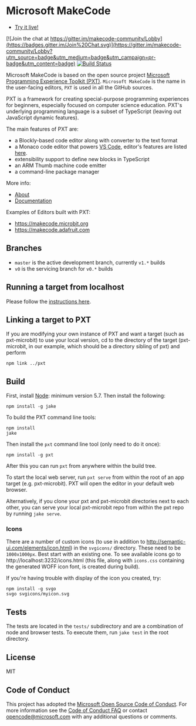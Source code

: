 # Microsoft MakeCode

* [Try it live!](https://makecode.com)

[![Join the chat at https://gitter.im/makecode-community/Lobby](https://badges.gitter.im/Join%20Chat.svg)](https://gitter.im/makecode-community/Lobby?utm_source=badge&utm_medium=badge&utm_campaign=pr-badge&utm_content=badge)
[![Build Status](https://travis-ci.org/Microsoft/pxt.svg?branch=master)](https://travis-ci.org/Microsoft/pxt)

Microsoft MakeCode is based on the open source project [Microsoft Programming Experience Toolkit (PXT)](https://github.com/Microsoft/pxt). ``Microsoft MakeCode`` is the name in the user-facing editors, ``PXT`` is used in all the GitHub sources.

PXT is a framework for creating special-purpose programming experiences for
beginners, especially focused on computer science education. PXT's underlying
programming language is a subset of TypeScript (leaving out JavaScript dynamic
features).

The main features of PXT are:
* a Blockly-based code editor along with converter to the text format
* a Monaco code editor that powers [VS Code](https://github.com/Microsoft/vscode), editor's features are listed [here](https://code.visualstudio.com/docs/editor/editingevolved).
* extensibility support to define new blocks in TypeScript
* an ARM Thumb machine code emitter
* a command-line package manager

More info:
* [About](https://makecode.com/about)
* [Documentation](https://makecode.com/docs)

Examples of Editors built with PXT:

* https://makecode.microbit.org
* https://makecode.adafruit.com

## Branches

* ``master`` is the active development branch, currently ``v1.*`` builds
* ``v0`` is the servicing branch for ``v0.*`` builds

## Running a target from localhost

Please follow the [instructions here](https://makecode.com/cli).

## Linking a target to PXT

If you are modifying your own instance of PXT and want a target (such as pxt-microbit) to use your local version, cd to the directory of the target (pxt-microbit, in our example, which should be a directory sibling of pxt) and perform

```
npm link ../pxt
```

## Build

First, install [Node](https://nodejs.org/en/): minimum version 5.7. Then install the following:
```
npm install -g jake
```

To build the PXT command line tools:

```
npm install
jake
```

Then install the `pxt` command line tool (only need to do it once):

```
npm install -g pxt
```

After this you can run `pxt` from anywhere within the build tree.

To start the local web server, run `pxt serve` from within the root
of an app target (e.g. pxt-microbit). PXT will open the editor in your default web browser.

Alternatively, if you clone your pxt and pxt-microbit directories next to each
other, you can serve your local pxt-microbit repo from within the pxt repo by
running `jake serve`.

### Icons

There are a number of custom icons (to use in addition
to http://semantic-ui.com/elements/icon.html) in the `svgicons/` directory.
These need to be `1000x1000px`. Best start with an existing one. To see available icons go to
http://localhost:3232/icons.html (this file, along with `icons.css` containing
the generated WOFF icon font, is created during build).

If you're having trouble with display of the icon you created, try:
```
npm install -g svgo
svgo svgicons/myicon.svg
```

## Tests

The tests are located in the `tests/` subdirectory and are a combination of node and
browser tests. To execute them, run `jake test` in the root directory.

## License

MIT

## Code of Conduct

This project has adopted the [Microsoft Open Source Code of Conduct](https://opensource.microsoft.com/codeofconduct/). For more information see the [Code of Conduct FAQ](https://opensource.microsoft.com/codeofconduct/faq/) or contact [opencode@microsoft.com](mailto:opencode@microsoft.com) with any additional questions or comments.
